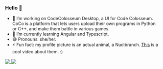 ### Hello 👋


- 🔭 I’m working on CodeColosseum Desktop, a UI for Code Colosseum. CoCo is a platform that lets users upload their own programs in Python or C++, and make them battle in various games.
- 🌱 I’m currently learning Angular and Typescript. 
- 😄 Pronouns: she/her.
- ⚡ Fun fact: my profile picture is an actual animal, a Nudibranch. <a href="https://www.youtube.com/watch?v=F7V8DRfZBQI">This</a> is a cool video about them. :)

<a href="https://github.com/anuraghazra/github-readme-stats">
  <img align="center" src="https://github-readme-stats.vercel.app/api?username=fabfabretti&theme=synthwave" />
</a>
<a href="https://github.com/anuraghazra/convoychat">
  <img align="center" src="https://github-readme-stats.vercel.app/api/top-langs/?username=fabfabretti&langs_count=8&layout=compact&theme=synthwave" />
</a>

